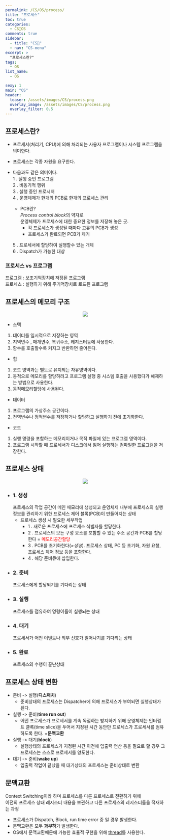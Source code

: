 ```yaml
---
permalink: /CS/OS/process/
title: "프로세스"
toc: true
categories:
  - CS🐰OS
comments: true
sidebar:
  - title: "CS🐰"
  - nav: "CS-menu"
excerpt: >
  "프로세스란?"
tags:
  - OS
list_name:
  - OS

sexy: 1
main: "OS"
header:
  teaser: /assets/images/CS/process.png
  overlay_image: /assets/images/CS/process.png
  overlay_filter: 0.5
---
```

## 프로세스란?
- 프로세서(처리기, CPU)에 의해 처리되는 사용자 프로그램이나 시스템 프로그램을 의미한다.  
- 프로세스는 각종 자원을 요구한다.

- 다음과도 같은 의미이다.  
1 . 실행 중인 프로그램  
2 . 비동기적 행위  
3 . 실행 중인 프로시저  
4 . 운영체제가 한개의 PCB로 한개의 프로세스 관리  
   - PCB란?  
     *Process control block*의 약자로  
     운영체제가 프로세스에 대한 중요한 정보를 저장해 놓은 곳.  
     - 각 프로세스가 생성될 때마다 고유의 PCB가 생성  
     - 프로세스가 완료되면 PCB가 제거  

   5 . 프로세서에 할당하여 실행할수 있는 개체  
   6 . Dispatch가 가능한 대상

### 프로세스 vs 프로그램
프로그램 : 보조기억장치에 저장된 프로그램  
프로세스 : 실행하기 위해 주기억장치로 로드된 프로그램

## 프로세스의 메모리 구조

<p align="center"><img src="{{site.baseurl}}/assets/images/CS/process.png"></p>

- 스택   
1) 데이터를 일시적으로 저장하는 영역  
2) 지역변수 , 매개변수, 복귀주소, 레지스터등에 사용한다.  
3) 함수를 호출할수록 커지고 반환하면 줄어든다.  

- 힙  
1) 코드 영역과는 별도로 유지되는 자유영역이다.  
2) 동적으로 메모리를 할당하려고 프로그램 실행 중 시스템 호출을 사용했다가 해제하는 방법으로 사용한다.  
3) 동적메모리할당에 사용된다.  

- 데이터  
1) 프로그램의 가상주소 공간이다.  
2) 전역변수나 정적변수를 저장하거나 할당하고 실행하기 전에 초기화한다.  

- 코드  
1) 실행 명령을 포함하는 메모리이거나 목적 파일에 있는 프로그램 영역이다.  
2) 프로그램 시작할 때 프로세서가 디스크에서 읽어 실행하는 컴파일한 프로그램을 저장한다.  

## 프로세스 상태

<p align="center"><img src="{{site.baseurl}}/assets/images/CS/processState.png"></p>

- ### 1. 생성
  프로세스의 작업 공간이 메인 매모리에 생성되고 운영체제 내부에 프로세스의 실행정보를 관리하기 위한 프로세스 제어 블록(PCB)이 만들어지는 상태
  - 프로세스 생성 시 필요한 세부작업
    - 1 . 새로운 프로세스에 프로세스 식별자를 할당한다.
    - 2 . 프로세스의 모든 구성 요소를 포함할 수 있는 주소 공간과 PCB를 할당한다 = <span style="color:red">메모리공간할당</span>
    - 3 . PCB를 초기화한다(*=생성*). 프로세스 상태, PC 등 초기화, 자원 요청, 프로세스 제어 정보 등을 포함한다.
    - 4 . 해당 준비큐에 삽입한다.
- ### 2. 준비
  프로세스에게 할당되기를 기다리는 상태
- ### 3. 실행
  프로세스를 점유하여 명령어들이 실행되는 상태
- ### 4. 대기
  프로세서가 어떤 이벤트나 외부 신호가 일어나기를 기다리는 상태
- ### 5. 완료
  프로세스의 수행이 끝난상태

## 프로세스 상태 변환
- 준비 -> 실행(**디스패치**)
  - 준비상태의 프로세스는 Dispatcher에 의해 프로세스가 부여되면 실행상태가 된다.
- 실행 -> 준비(**time run out**)
  - 어떤 프로세스가 프로세서를 계속 독점하는 방지하기 위해 운영체제는 인터럽트 클록(time slice)을 두어서 지정된 시간 동안만 프로세스가 프로세서를 점유하도록 한다. =**문맥교환**
- 실행 -> 대기(**block**)
  - 실행상태의 프로세스가 지정된 시간 이전에 입출력 연산 등을 필요로 할 경우 그 프로세스는 스스로 프로세서를 양도한다.
- 대기 -> 준비(**wake up**)
  - 입출력 작업이 끝났을 때 대기상태의 프로세스는 준비상태로 변환

## 문맥교환
Context Switching이라 하며 프로세스를 다른 프로세스로 전환하기 위해  
이전의 프로세스 상태 레지스터 내용을 보관하고 다른 프로세스의 레지스터들을 적재하는 과정  

- 프로세스가 Dispatch, Block, run time error 중 일 경우 발생한다.
- 문맥교환은 모두 **과부하**가 발생한다.
- OS에서 문맥교환때문에 가능한 효율적 구현을 위해 [thread](https://chanyoung-dev.github.io/CS/OS/thread/)를 사용한다.